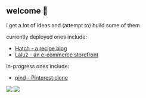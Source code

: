 ## welcome 👋
<p>i get a lot of ideas and (attempt to) build some of them</p>
<p>currently deployed ones include:</p>
<ul>
  <li><a href="https://hatch-recipes-609a77c88ef8.herokuapp.com" target="_blank">Hatch - a recipe blog</a></li>
  <li><a href="https://cucumberpeel.github.io/laluz" target="_blank">Laluz - an e-commerce storefront</a></li>
</ul>
<p>in-progress ones include:</p>
<ul>
  <li><a href="https://github.com/cucumberpeel/pind">pind - Pinterest clone</a></li>
</ul>

<img src="https://github-readme-streak-stats.herokuapp.com/?user=cucumberpeel&theme=vue-dark&hide_border=true" />
<img src="https://github-readme-stats.vercel.app/api/top-langs/?username=cucumberpeel&theme=vue-dark&show_icons=true&hide_border=true&layout=compact" />
